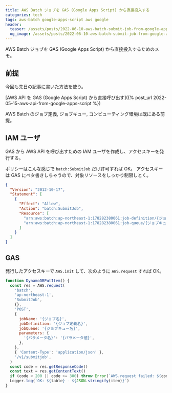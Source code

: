 ```yaml
---
title: AWS Batch ジョブを GAS (Google Apps Script) から直接投入する
categories: tech
tags: aws-batch google-apps-script aws google
header:
  teaser: /assets/posts/2022-06-10-aws-batch-submit-job-from-google-apps-script-1200x630.png
  og_image: /assets/posts/2022-06-10-aws-batch-submit-job-from-google-apps-script-1200x630.png
---
```


AWS Batch ジョブを GAS (Google Apps Script) から直接投入するためのメモ。

<!--more-->

## 前提

今回も先日の記事に書いた方法を使う。

[AWS API を GAS (Google Apps Script) から直接呼び出す]({% post_url 2022-05-15-aws-api-from-google-apps-script %})

AWS Batch のジョブ定義, ジョブキュー, コンピューティング環境は既にある前提。

## IAM ユーザ

GAS から AWS API を呼び出すための IAM ユーザを作成し、アクセスキーを発行する。

ポリシーはこんな感じで `batch:SubmitJob` だけ許可すれば OK。
アクセスキーは GAS にベタ書きしちゃうので、対象リソースをしっかり制限しとく。

```json
{
  "Version": "2012-10-17",
  "Statement": [
    {
      "Effect": "Allow",
      "Action": "batch:SubmitJob",
      "Resource": [
        "arn:aws:batch:ap-northeast-1:178282380061:job-definition/{ジョブ定義名}",
        "arn:aws:batch:ap-northeast-1:178282380061:job-queue/{ジョブキュー名}"
      ]
    }
  ]
}
```

## GAS

発行したアクセスキーで `AWS.init` して、次のように `AWS.request` すれば OK。

```javascript
function DynamoDBPutItem() {
  const res = AWS.request(
    'batch',
    'ap-northeast-1',
    'SubmitJob',
    {},
    'POST',
    {
      jobName: '{ジョブ名}',
      jobDefinition: '{ジョブ定義名}',
      jobQueue: '{ジョブキュー名}',
      parameters: {
        '{パラメータ名}': '{パラメータ値}',
      },
    },
    { 'Content-Type': 'application/json' },
    '/v1/submitjob',
  )
  const code = res.getResponseCode()
  const text = res.getContentText()
  if (code < 200 || code >= 300) throw Error(`AWS.request failed: ${code} - ${text}`)
  Logger.log(`OK: ${table} - ${JSON.stringify(item)}`)
}
```
